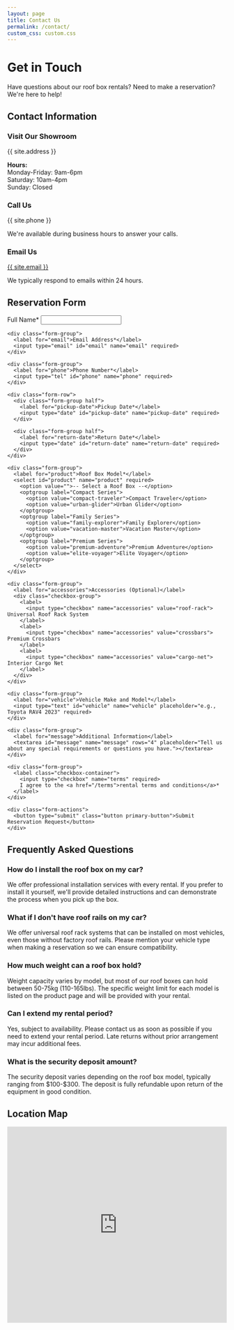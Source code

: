 ```yaml
---
layout: page
title: Contact Us
permalink: /contact/
custom_css: custom.css
---
```


# Get in Touch

Have questions about our roof box rentals? Need to make a reservation? We're here to help!

## Contact Information

<div class="contact-info">
  <div class="contact-item">
    <i class="icon-location"></i>
    <h3>Visit Our Showroom</h3>
    <p>{{ site.address }}</p>
    <p><strong>Hours:</strong><br>
    Monday-Friday: 9am-6pm<br>
    Saturday: 10am-4pm<br>
    Sunday: Closed</p>
  </div>
  
  <div class="contact-item">
    <i class="icon-phone"></i>
    <h3>Call Us</h3>
    <p>{{ site.phone }}</p>
    <p>We're available during business hours to answer your calls.</p>
  </div>
  
  <div class="contact-item">
    <i class="icon-email"></i>
    <h3>Email Us</h3>
    <p><a href="mailto:{{ site.email }}">{{ site.email }}</a></p>
    <p>We typically respond to emails within 24 hours.</p>
  </div>
</div>

## Reservation Form

<div class="contact-form">
  <form action="#" method="POST" id="contact-form">
    <div class="form-group">
      <label for="name">Full Name*</label>
      <input type="text" id="name" name="name" required>
    </div>
    
    <div class="form-group">
      <label for="email">Email Address*</label>
      <input type="email" id="email" name="email" required>
    </div>
    
    <div class="form-group">
      <label for="phone">Phone Number*</label>
      <input type="tel" id="phone" name="phone" required>
    </div>
    
    <div class="form-row">
      <div class="form-group half">
        <label for="pickup-date">Pickup Date*</label>
        <input type="date" id="pickup-date" name="pickup-date" required>
      </div>
      
      <div class="form-group half">
        <label for="return-date">Return Date*</label>
        <input type="date" id="return-date" name="return-date" required>
      </div>
    </div>
    
    <div class="form-group">
      <label for="product">Roof Box Model*</label>
      <select id="product" name="product" required>
        <option value="">-- Select a Roof Box --</option>
        <optgroup label="Compact Series">
          <option value="compact-traveler">Compact Traveler</option>
          <option value="urban-glider">Urban Glider</option>
        </optgroup>
        <optgroup label="Family Series">
          <option value="family-explorer">Family Explorer</option>
          <option value="vacation-master">Vacation Master</option>
        </optgroup>
        <optgroup label="Premium Series">
          <option value="premium-adventure">Premium Adventure</option>
          <option value="elite-voyager">Elite Voyager</option>
        </optgroup>
      </select>
    </div>
    
    <div class="form-group">
      <label for="accessories">Accessories (Optional)</label>
      <div class="checkbox-group">
        <label>
          <input type="checkbox" name="accessories" value="roof-rack"> Universal Roof Rack System
        </label>
        <label>
          <input type="checkbox" name="accessories" value="crossbars"> Premium Crossbars
        </label>
        <label>
          <input type="checkbox" name="accessories" value="cargo-net"> Interior Cargo Net
        </label>
      </div>
    </div>
    
    <div class="form-group">
      <label for="vehicle">Vehicle Make and Model*</label>
      <input type="text" id="vehicle" name="vehicle" placeholder="e.g., Toyota RAV4 2023" required>
    </div>
    
    <div class="form-group">
      <label for="message">Additional Information</label>
      <textarea id="message" name="message" rows="4" placeholder="Tell us about any special requirements or questions you have."></textarea>
    </div>
    
    <div class="form-group">
      <label class="checkbox-container">
        <input type="checkbox" name="terms" required>
        I agree to the <a href="/terms">rental terms and conditions</a>*
      </label>
    </div>
    
    <div class="form-actions">
      <button type="submit" class="button primary-button">Submit Reservation Request</button>
    </div>
  </form>
</div>

## Frequently Asked Questions

<div class="faq-section">
  <div class="faq-item">
    <h3>How do I install the roof box on my car?</h3>
    <p>We offer professional installation services with every rental. If you prefer to install it yourself, we'll provide detailed instructions and can demonstrate the process when you pick up the box.</p>
  </div>
  
  <div class="faq-item">
    <h3>What if I don't have roof rails on my car?</h3>
    <p>We offer universal roof rack systems that can be installed on most vehicles, even those without factory roof rails. Please mention your vehicle type when making a reservation so we can ensure compatibility.</p>
  </div>
  
  <div class="faq-item">
    <h3>How much weight can a roof box hold?</h3>
    <p>Weight capacity varies by model, but most of our roof boxes can hold between 50-75kg (110-165lbs). The specific weight limit for each model is listed on the product page and will be provided with your rental.</p>
  </div>
  
  <div class="faq-item">
    <h3>Can I extend my rental period?</h3>
    <p>Yes, subject to availability. Please contact us as soon as possible if you need to extend your rental period. Late returns without prior arrangement may incur additional fees.</p>
  </div>
  
  <div class="faq-item">
    <h3>What is the security deposit amount?</h3>
    <p>The security deposit varies depending on the roof box model, typically ranging from $100-$300. The deposit is fully refundable upon return of the equipment in good condition.</p>
  </div>
</div>

## Location Map

<div class="map-container">
  <iframe src="https://www.google.com/maps/embed?pb=!1m18!1m12!1m3!1d3000!2d-73.9857!3d40.7484!2m3!1f0!2f0!3f0!3m2!1i1024!2i768!4f13.1!3m3!1m2!1s0x0%3A0x0!2zNDDCsDQ0JzU0LjIiTiA3M8KwNTknMDguNSJX!5e0!3m2!1sen!2sus!4v1628000000000!5m2!1sen!2sus" width="100%" height="450" style="border:0;" allowfullscreen="" loading="lazy"></iframe>
</div>